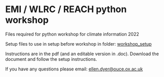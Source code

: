 # EMI / WLRC / REACH python workshop

Files required for python workshop for climate information 2022

Setup files to use in setup before workshop in folder: [workshop_setup](https://github.com/ellendyer/python_workshop/tree/main/workshop_setup)

Instructions are in the pdf (and an editable version in .doc). Download the document and follow the setup instructions.

If you have any questions please email: ellen.dyer@ouce.ox.ac.uk
